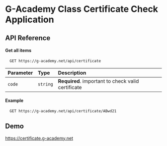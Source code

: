 
# G-Academy Class Certificate Check Application


## API Reference

#### Get all items

```http
  GET https://g-academy.net/api/certificate
```


| Parameter | Type     | Description                       |
| :-------- | :------- | :-------------------------------- |
| `code`      | `string` | **Required**. important to check valid certificate |


#### Example

```http
  GET https://g-academy.net/api/certificate/ABwd21
```

## Demo

https://certificate.g-academy.net

